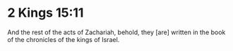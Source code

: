 # 2 Kings 15:11

And the rest of the acts of Zachariah, behold, they [are] written in the book of the chronicles of the kings of Israel.